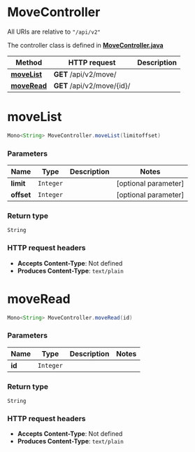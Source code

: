 # MoveController

All URIs are relative to `"/api/v2"`

The controller class is defined in **[MoveController.java](../../src/main/java/org/openapitools/controller/MoveController.java)**

Method | HTTP request | Description
------------- | ------------- | -------------
[**moveList**](#moveList) | **GET** /api/v2/move/ | 
[**moveRead**](#moveRead) | **GET** /api/v2/move/{id}/ | 

<a name="moveList"></a>
# **moveList**
```java
Mono<String> MoveController.moveList(limitoffset)
```



### Parameters
Name | Type | Description  | Notes
------------- | ------------- | ------------- | -------------
**limit** | `Integer` |  | [optional parameter]
**offset** | `Integer` |  | [optional parameter]

### Return type
`String`


### HTTP request headers
 - **Accepts Content-Type**: Not defined
 - **Produces Content-Type**: `text/plain`

<a name="moveRead"></a>
# **moveRead**
```java
Mono<String> MoveController.moveRead(id)
```



### Parameters
Name | Type | Description  | Notes
------------- | ------------- | ------------- | -------------
**id** | `Integer` |  |

### Return type
`String`


### HTTP request headers
 - **Accepts Content-Type**: Not defined
 - **Produces Content-Type**: `text/plain`

